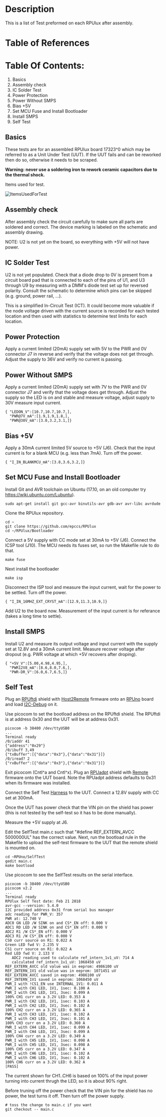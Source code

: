 # Description

This is a list of Test preformed on each RPUlux after assembly.

# Table of References


# Table Of Contents:

1. Basics
2. Assembly check
3. IC Solder Test
4. Power Protection
5. Power Without SMPS
6. Bias +5V
7. Set MCU Fuse and Install Bootloader
8. Install SMPS
9. Self Test


## Basics

These tests are for an assembled RPUlux board 17323^0 which may be referred to as a Unit Under Test (UUT). If the UUT fails and can be reworked then do so, otherwise it needs to be scraped. 

**Warning: never use a soldering iron to rework ceramic capacitors due to the thermal shock.**
    
Items used for test.

![ItemsUsedForTest](./17323,ItemsUsedForTest.jpg "Items Used For Test")


## Assembly check

After assembly check the circuit carefully to make sure all parts are soldered and correct. The device marking is labeled on the schematic and assembly drawing.
    
NOTE: U2 is not yet on the board, so everything with +5V will not have power.


## IC Solder Test

U2 is not yet populated. Check that a diode drop to 0V is present from a circuit board pad that is connected to each of the pins of U1, and U3 through U9 by measuring with a DMM's diode test set up for reversed polarity. Consult the schematic to determine which pins can be skipped (e.g. ground, power rail, ...).

This is a simplified In-Circuit Test (ICT). It could become more valuable if the node voltage driven with the current source is recorded for each tested location and then used with statistics to determine test limits for each location. 


## Power Protection

Apply a current limited (20mA) supply set with 5V to the PWR and 0V connector J7 in reverse and verify that the voltage does not get through. Adjust the supply to 36V and verify no current is passing.


## Power Without SMPS

Apply a current limited (20mA) supply set with 7V to the PWR and 0V connector J7 and verify that the voltage does get through. Adjust the supply so the LED is on and stable and measure voltage, adjust supply to 30V measure input current. 

```
{ "LEDON_V":[10.7,10.7,10.7,],
  "PWR@7V_mA":[1.9,1.9,1.8,],
  "PWR@30V_mA":[3.0,3.2,3.1,]}
```


## Bias +5V

Apply a 30mA current limited 5V source to +5V (J6). Check that the input current is for a blank MCU (e.g. less than 7mA). Turn off the power.

```
{ "I_IN_BLANKMCU_mA":[3.8,3.6,3.2,]}
```

## Set MCU Fuse and Install Bootloader

Install Git and AVR toolchain on Ubuntu (17.10, on an old computer try https://wiki.ubuntu.com/Lubuntu). 

```
sudo apt-get install git gcc-avr binutils-avr gdb-avr avr-libc avrdude
```

Clone the RPUlux repository.

```
cd ~
git clone https://github.com/epccs/RPUlux
cd ~/RPUlux/Bootloader
```

Connect a 5V supply with CC mode set at 30mA to +5V (J6). Connect the ICSP tool (J10). The MCU needs its fuses set, so run the Makefile rule to do that. 

```
make fuse
```

Next install the bootloader

```
make isp
```

Disconnect the ISP tool and measure the input current, wait for the power to be settled. Turn off the power.

```
{ "I_IN_16MHZ_EXT_CRYST_mA":[12.9,11.3,10.9,]}
```

Add U2 to the board now. Measurement of the input current is for referance (takes a long time to settle).


## Install SMPS

Install U2 and measure its output voltage and input current with the supply set at 12.8V and a 30mA current limit. Measure recover voltage after dropout (e.g. PWR voltage at which +5V recovers after droping).

```
{ "+5V_V":[5.00,4.98,4.95,],
  "PWR12V8_mA":[8.6,8.0,7.6,],
  "PWR-DR_V":[6.0,6.7,6.5,]}
```


## Self Test

Plug an [RPUftdi] shield with [Host2Remote] firmware onto an [RPUno] board and load [I2C-Debug] on it.

[RPUftdi]: https://github.com/epccs/RPUftdi
[Host2Remote]: https://github.com/epccs/RPUftdi/tree/master/Host2Remote
[RPUno]: https://github.com/epccs/RPUno
[I2C-Debug]: https://github.com/epccs/RPUno/tree/master/i2c-debug

Use picocom to set the bootload address on the RPUftdi shield. The RPUftdi is at address 0x30 and the UUT will be at address 0x31.

```
picocom -b 38400 /dev/ttyUSB0
...
Terminal ready
/0/iaddr 41
{"address":"0x29"}
/0/ibuff 3,49
{"txBuffer":[{"data":"0x3"},{"data":"0x31"}]}
/0/iread? 2
{"rxBuffer":[{"data":"0x3"},{"data":"0x31"}]}
```
Exit picocom (Cntl^a and Cntl^x). Plug an [RPUadpt] shield with [Remote] firmware onto the UUT board. Note the RPUadpt address defaults to 0x31 when its firmware was installed.

[RPUadpt]: https://github.com/epccs/RPUadpt
[Remote]: https://github.com/epccs/RPUadpt/tree/master/Remote

Connect the Self Test [Harness] to the UUT. Connect a 12.8V supply with CC set at 300mA.

[Harness]: https://raw.githubusercontent.com/epccs/RPUno/master/SelfTest/Setup/SelfTestWiring.png

Once the UUT has power check that the VIN pin on the shield has power (this is not tested by the self-test so it has to be done manually).

Measure the +5V supply at J6.

Edit the SelfTest main.c such that "#define REF_EXTERN_AVCC 5000000UL" has the correct value. Next, run the bootload rule in the Makefile to upload the self-test firmware to the UUT that the remote shield is mounted on.

```
cd ~RPUno/SelfTest
gedit main.c
make bootload
```

Use picocom to see the SelfTest results on the serial interface.

```
picocom -b 38400 /dev/ttyUSB0
picocom v2.2
...
Terminal ready
RPUlux Self Test date: Feb 21 2018
avr-gcc --version: 5.4.0
I2C provided address 0x31 from serial bus manager
adc reading for PWR_V: 357
PWR at: 12.740 V
ADC0 GN LED /W SINK on and CS*_EN off: 0.000 V
ADC1 RD LED /W SINK on and CS*_EN off: 0.000 V
ADC2 R1 /W CS*_EN off: 0.000 V
ADC3 R1 /W CS*_EN off: 0.000 V
CS0 curr source on R1: 0.022 A
Green LED fwd V: 2.235 V
CS1 curr source on R1: 0.022 A
Red LED fwd V: 2.133 V
   ADC2 reading used to calculate ref_intern_1v1_uV: 714 A
   calculated ref_intern_1v1_uV: 1068450 uV
REF_EXTERN_AVCC old value was in eeprom: 4986100 uV
REF_INTERN_1V1 old value was in eeprom: 1071451 uV
REF_EXTERN_AVCC saved in eeprom: 4986100 uV
REF_INTERN_1V1 saved in eeprom: 1068450 uV
PWR_I with !CS1_EN use INTERNAL_1V1: 0.011 A
PWR_I with CH1 LED, 1V1, 1sec: 0.100 A
PWR_I with CH1 LED, 1V1, 3sec: 0.099 A
100% CH1 curr on a 3.2V LED: 0.353 A
PWR_I with CH2 LED, 1V1, 1sec: 0.103 A
PWR_I with CH2 LED, 1V1, 3sec: 0.102 A
100% CH2 curr on a 3.2V LED: 0.365 A
PWR_I with CH3 LED, 1V1, 1sec: 0.102 A
PWR_I with CH3 LED, 1V1, 3sec: 0.101 A
100% CH3 curr on a 3.2V LED: 0.360 A
PWR_I with CH4 LED, 1V1, 1sec: 0.099 A
PWR_I with CH4 LED, 1V1, 3sec: 0.099 A
100% CH4 curr on a 3.2V LED: 0.349 A
PWR_I with CH5 LED, 1V1, 1sec: 0.098 A
PWR_I with CH5 LED, 1V1, 3sec: 0.098 A
100% CH5 curr on a 3.2V LED: 0.347 A
PWR_I with CH6 LED, 1V1, 1sec: 0.102 A
PWR_I with CH6 LED, 1V1, 3sec: 0.102 A
100% CH6 curr on a 3.2V LED: 0.362 A
[PASS]
```

The current shown for CH1..CH6 is based on 100% of the input power turning into current thrugh the LED, so it is about 90% right.

Before truning off the power check that the VIN pin for the shield has no power, the test turns it off. Then turn off the power supply.

```
# toss the change to main.c if you want
git checkout -- main.c
```
